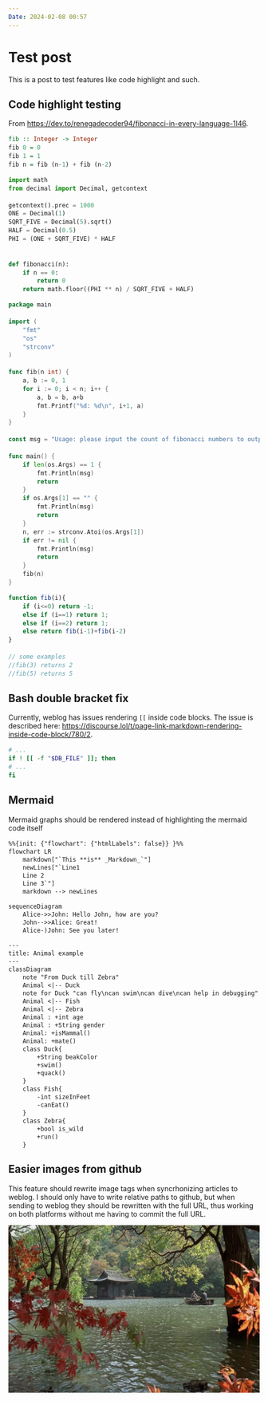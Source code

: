 ```yaml
---
Date: 2024-02-08 00:57
---
```


# Test post

This is a post to test features like code highlight and such.

## Code highlight testing

From <https://dev.to/renegadecoder94/fibonacci-in-every-language-1l46>.

```haskell
fib :: Integer -> Integer
fib 0 = 0
fib 1 = 1
fib n = fib (n-1) + fib (n-2)
```

```python
import math
from decimal import Decimal, getcontext

getcontext().prec = 1000
ONE = Decimal(1)
SQRT_FIVE = Decimal(5).sqrt()
HALF = Decimal(0.5)
PHI = (ONE + SQRT_FIVE) * HALF


def fibonacci(n):
    if n == 0:
        return 0
    return math.floor((PHI ** n) / SQRT_FIVE + HALF)
```

```go
package main

import (
    "fmt"
    "os"
    "strconv"
)

func fib(n int) {
    a, b := 0, 1
    for i := 0; i < n; i++ {
        a, b = b, a+b
        fmt.Printf("%d: %d\n", i+1, a)
    }
}

const msg = "Usage: please input the count of fibonacci numbers to output"

func main() {
    if len(os.Args) == 1 {
        fmt.Println(msg)
        return
    }
    if os.Args[1] == "" {
        fmt.Println(msg)
        return
    }
    n, err := strconv.Atoi(os.Args[1])
    if err != nil {
        fmt.Println(msg)
        return
    }
    fib(n)
}
```

```javascript
function fib(i){ 
    if (i<=0) return -1;
    else if (i==1) return 1;
    else if (i==2) return 1;
    else return fib(i-1)+fib(i-2)
}

// some examples
//fib(3) returns 2
//fib(5) returns 5
```

## Bash double bracket fix

Currently, weblog has issues rendering `[[` inside code blocks. The issue is described here: <https://discourse.lol/t/page-link-markdown-rendering-inside-code-block/780/2>.

```bash
# ...
if ! [[ -f "$DB_FILE" ]]; then
# ...
fi
```

## Mermaid

Mermaid graphs should be rendered instead of highlighting the mermaid code itself

```mermaid
%%{init: {"flowchart": {"htmlLabels": false}} }%%
flowchart LR
    markdown["`This **is** _Markdown_`"]
    newLines["`Line1
    Line 2
    Line 3`"]
    markdown --> newLines
```

```mermaid
sequenceDiagram
    Alice->>John: Hello John, how are you?
    John-->>Alice: Great!
    Alice-)John: See you later!
```

```mermaid
---
title: Animal example
---
classDiagram
    note "From Duck till Zebra"
    Animal <|-- Duck
    note for Duck "can fly\ncan swim\ncan dive\ncan help in debugging"
    Animal <|-- Fish
    Animal <|-- Zebra
    Animal : +int age
    Animal : +String gender
    Animal: +isMammal()
    Animal: +mate()
    class Duck{
        +String beakColor
        +swim()
        +quack()
    }
    class Fish{
        -int sizeInFeet
        -canEat()
    }
    class Zebra{
        +bool is_wild
        +run()
    }

```

## Easier images from github

This feature should rewrite image tags when syncrhonizing articles to weblog. I should only have to write relative paths to github, but when sending to weblog
they should be rewritten with the full URL, thus working on both platforms without me having to commit the full URL.

![test-image](./images/test-image.jpg)

